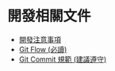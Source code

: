 # 開發相關文件

- [開發注意事項](../app/src/main/java/fcu/coffeebear/IECS_1112_App/README.md)
- [Git Flow (必讀)](GitFlow.md)
- [Git Commit 規範 (建議遵守)](GitCommit.md)